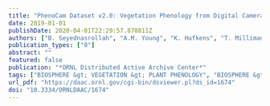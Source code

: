 ```yaml
---
title: "PhenoCam Dataset v2.0: Vegetation Phenology from Digital Camera Imagery, 2000-2018"
date: 2019-01-01
publishDate: 2020-04-01T22:29:57.878811Z
authors: ["B. Seyednasrollah", "A.M. Young", "K. Hufkens", "T. Milliman", "M.A. Friedl", "S. Frolking", "A.D. Richardson", "M. Abraha", "D.W. Allen", "M. Apple", "M.A. Arain", "J. Baker", "J.M. Baker", "D. Baldocchi", "C.J. Bernacchi", "J. Bhattacharjee", "P. Blanken", "D.D. Bosch", "R. Boughton", "E.H. Boughton", "R.F. Brown", "D.M. Browning", "N. Brunsell", "S.P. Burns", "M. Cavagna", "H. Chu", "P.E. Clark", "B.J. Conrad", "E. Cremonese", "D. Debinski", "A.R. Desai", "R. Diaz-Delgado", "L. Duchesne", "A.L. Dunn", "D.M. Eissenstat", "T. El-Madany", "D.S.S. Ellum", "S.M. Ernest", "A. Esposito", "L. Fenstermaker", "L.B. Flanagan", "B. Forsythe", "J. Gallagher", "D. Gianelle", "T. Griffis", "P. Groffman", "L. Gu", "J. Guillemot", "M. Halpin", "P.J. Hanson", "D. Hemming", "A.A. Hove", "E.R. Humphreys", "A. Jaimes-Hernandez", "A.A. Jaradat", "J. Johnson", "E. Keel", "V.R. Kelly", "J.W. Kirchner", "P.B. Kirchner", "M. Knapp", "M. Krassovski", "O. Langvall", "G. Lanthier", "G.l. Maire", "E. Magliulo", "T.A. Martin", "B. McNeil", "G.A. Meyer", "M. Migliavacca", "B.P. Mohanty", "C.E. Moore", "R. Mudd", "J.W. Munger", "Z.E. Murrell", "Z. Nesic", "H.S. Neufeld", "T.L. O'Halloran", "W. Oechel", "A.C. Oishi", "W.W. Oswald", "T.D. Perkins", "M.L. Reba", "B. Rundquist", "B.R. Runkle", "E.S. Russell", "E.J. Sadler", "A. Saha", "N.Z. Saliendra", "L. Schmalbeck", "M.D. Schwartz", "R.L. Scott", "E.M. Smith", "O. Sonnentag", "P. Stoy", "S. Strachan", "K. Suvocarev", "J.E. Thom", "R.Q. Thomas", "A.K. Van den berg", "R. Vargas", "J. Verfaillie", "C.S. Vogel", "J.J. Walker", "N. Webb", "P. Wetzel", "S. Weyers", "A.V. Whipple", "T.G. Whitham", "G. Wohlfahrt", "J.D. Wood", "S. Wolf", "J. Yang", "X. Yang", "G. Yenni", "Y. Zhang", "Q. Zhang", "D. Zona"]
publication_types: ["0"]
abstract: ""
featured: false
publication: "*ORNL Distributed Active Archive Center*"
tags: ["BIOSPHERE &gt; VEGETATION &gt; PLANT PHENOLOGY", "BIOSPHERE &gt; VEGETATION &gt; PLANT CHARACTERISTICS", "BIOSPHERE &gt; VEGETATION &gt; VEGETATION COVER", "BIOSPHERE &gt; VEGETATION &gt; VEGETATION INDEX", "FIELD INVESTIGATION &gt; CAMERA", "Vegetation phenology", "image processing", "digital camera"]
url_pdf: "https://daac.ornl.gov/cgi-bin/dsviewer.pl?ds_id=1674"
doi: "10.3334/ORNLDAAC/1674"
---
```


